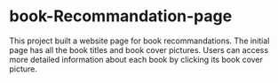 # book-Recommandation-page

This project built a website page for book recommandations. The initial page has all the book titles and book cover pictures.
Users can access more detailed information about each book by clicking its book cover picture.
